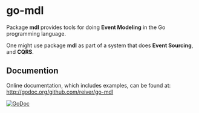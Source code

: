 # go-mdl

Package **mdl** provides tools for doing **Event Modeling** in the Go programming language.

One might use package **mdl** as part of a system that does **Event Sourcing**, and **CQRS**.

## Documention

Online documentation, which includes examples, can be found at: http://godoc.org/github.com/reiver/go-mdl

[![GoDoc](https://godoc.org/github.com/reiver/go-mdl?status.svg)](https://godoc.org/github.com/reiver/go-mdl)
